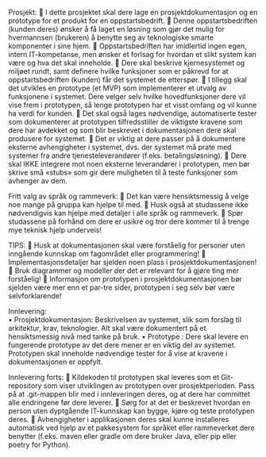 Prosjekt:
	I dette prosjektet skal dere lage en prosjektdokumentasjon og en prototype for et produkt for en oppstartsbedrift.
	Denne oppstartsbedriften (kunden deres) ønsker å få laget en løsning som gjør det mulig for hvermannsen (brukeren) å benytte seg av teknologiske smarte komponenter i sine hjem.
	Oppstartsbedriften har imidlertid ingen egen, intern IT-kompetanse, men ønsker et forlsag for hvordan et slikt system kan være og hva det skal inneholde.
	Dere skal beskrive kjernesystemet og miljøet rundt, samt definere hvilke funksjoner som er påkrevd for at oppstartsbedriften (kunden) får det systemet de etterspør.
	I tillegg skal det utvikles en prototype (et MVP) som implementerer et utvalg av funksjonene i systemet. Dere velger selv hvilke hovedfunksjoner dere vil vise frem i prototypen, så lenge prototypen har et visst omfang og vil kunne ha verdi for kunden.
	Det skal også lages nødvendige, automatiserte tester som dokumenterer at prototypen tilfredsstiller de viktigste kravene som dere har avdekket og som blir beskrevet i dokumentasjonen dere skal produsere for systemet.
	Det er viktig at dere passer på å dokumentere eksterne avhengigheter i systemet, dvs. der systemet må prate med systemer fra andre tjenesteleverandører (f.eks. betalingsløsning). 
	Dere skal IKKE integrere mot noen eksterne leverandører i prototypen, men bør skrive små «stubs» som gir dere muligheten til å teste funksjoner som avhenger av dem.


Fritt valg av språk og rammeverk:
	Det kan være hensiktsmessig å velge noe mange på gruppa kan hjelpe til med.
	Husk også at studassene ikke nødvendigvis kan hjelpe med detaljer i alle språk og rammeverk.
	Spør studassene på forhånd om dere er usikre og tror dere kommer til å trenge mye teknisk hjelp underveis!
 

TIPS:
	Husk at dokumentasjonen skal være forståelig for personer uten inngående kunnskap om fagområdet eller programmering!
	Implementasjonsdetaljer har sjelden noen plass i prosjektdokumentasjonen!
	Bruk diagrammer og modeller der det er relevant for å gjøre ting mer forståelig!
	Informasjon om prototypen i prosjektdokumentasjonen bør sjelden være mer enn et par-tre sider, prototypen i seg selv bør være selvforklarende!


Innlevering:	
•	Prosjektdokumentasjon:
Beskrivelsen av systemet, slik som forslag til arkitektur, krav, teknologier. Alt skal være dokumentert på et hensiktsmessig nivå med tanke på bruk.
•	Prototype :
Dere skal levere en fungerende prototype av det dere mener er en viktig del av systemet. Prototypen skal inneholde nødvendige tester for å vise at kravene i dokumentasjonen er oppfylt.


Innlevering forts:
	Kildekoden til prototypen skal leveres som et Git-repository som viser utviklingen av prototypen over prosjektperioden. Pass på at .git-mappen blir med i innleveringen deres, og at dere har committet alle endringene før dere leverer. 
	Sørg for at det er beskrevet hvordan en person uten dyptgående IT-kunnskap kan bygge, kjøre og teste prototypen deres.
	Avhengigheter i applikasjonen deres skal kunne installeres automatisk ved hjelp av et pakkesystem for språket eller rammeverket dere benytter (f.eks. maven eller gradle om dere bruker Java, eller pip eller poetry for Python).
